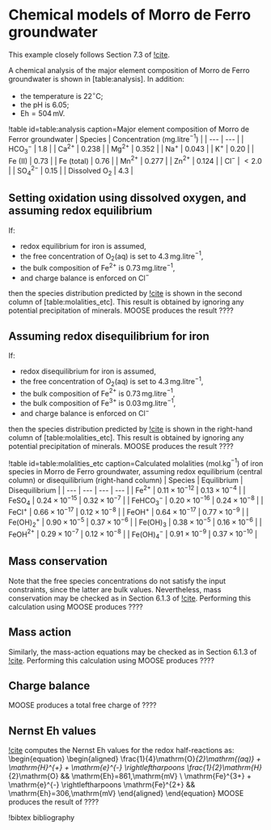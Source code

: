 # Chemical models of Morro de Ferro groundwater

This example closely follows Section 7.3 of [!cite](bethke_2007).

A chemical analysis of the major element composition of Morro de Ferro groundwater is shown in [table:analysis].  In addition:

- the temperature is 22$^{\circ}$C;
- the pH is 6.05;
- Eh$=504\,$mV.

!table id=table:analysis caption=Major element composition of Morro de Ferror groundwater
| Species | Concentration (mg.litre$^{-1}$) |
| --- | --- |
| HCO$_{3}^{-}$ | 1.8 |
| Ca$^{2+}$ | 0.238 |
| Mg$^{2+}$ | 0.352 |
| Na$^{+}$ | 0.043 |
| K$^{+}$ | 0.20 |
| Fe (II) | 0.73 |
| Fe (total) | 0.76 |
| Mn$^{2+}$ | 0.277 |
| Zn$^{2+}$ | 0.124 |
| Cl$^{-}$ | $<2.0$ |
| SO$_{4}^{2-}$ | 0.15 |
| Dissolved O$_{2}$ | 4.3 |

## Setting oxidation using dissolved oxygen, and assuming redox equilibrium

If:

- redox equilibrium for iron is assumed,
- the free concentration of O$_{2}$(aq) is set to 4.3$\,$mg.litre$^{-1}$,
- the bulk composition of Fe$^{2+}$ is 0.73$\,$mg.litre$^{-1}$,
- and charge balance is enforced on Cl$^{-}$

then the species distribution predicted by [!cite](bethke_2007) is shown in the second column of [table:molalities_etc].  This result is obtained by ignoring any potential precipitation of minerals.  MOOSE produces the result ????

## Assuming redox disequilibrium for iron

If:

- redox disequilibrium for iron is assumed,
- the free concentration of O$_{2}$(aq) is set to 4.3$\,$mg.litre$^{-1}$,
- the bulk composition of Fe$^{2+}$ is 0.73$\,$mg.litre$^{-1}$,
- the bulk composition of Fe$^{3+}$ is 0.03$\,$mg.litre$^{-1}$,
- and charge balance is enforced on Cl$^{-}$

then the species distribution predicted by [!cite](bethke_2007) is shown in the right-hand column of [table:molalities_etc].  This result is obtained by ignoring any potential precipitation of minerals.  MOOSE produces the result ????

!table id=table:molalities_etc caption=Calculated molalities (mol.kg$^{-1}$) of iron species in Morro de Ferro groundwater, assuming redox equilibrium (central column) or disequilibrium (right-hand column)
| Species | Equilibrium | Disequilibrium |
| --- | --- | --- | --- |
| Fe$^{2+}$ | $0.11\times 10^{-12}$ | $0.13\times 10^{-4}$ |
| FeSO$_{4}$ | $0.24\times 10^{-15}$ | $0.32\times 10^{-7}$ |
| FeHCO$_{3}^{-}$ | $0.20\times 10^{-16}$ | $0.24\times 10^{-8}$ |
| FeCl$^{+}$ | $0.66\times 10^{-17}$ | $0.12\times 10^{-8}$ |
| FeOH$^{+}$ | $0.64\times 10^{-17}$ | $0.77\times 10^{-9}$ |
| Fe(OH)$_{2}^{+}$ | $0.90\times 10^{-5}$ | $0.37\times 10^{-6}$ |
| Fe(OH)$_{3}$ | $0.38\times 10^{-5}$ | $0.16\times 10^{-6}$ |
| FeOH$^{2+}$ | $0.29\times 10^{-7}$ | $0.12\times 10^{-8}$ |
| Fe(OH)$_{4}^{-}$ | $0.91\times 10^{-9}$ | $0.37\times 10^{-10}$ |



## Mass conservation

Note that the free species concentrations do not satisfy the input constraints, since the latter are bulk values.  Nevertheless, mass conservation may be checked as in Section 6.1.3 of [!cite](bethke_2007).  Performing this calculation using MOOSE produces ????

## Mass action

Similarly, the mass-action equations may be checked as in Section 6.1.3 of [!cite](bethke_2007).  Performing this calculation using MOOSE produces ????

## Charge balance

MOOSE produces a total free charge of ????

## Nernst Eh values

[!cite](bethke_2007) computes the Nernst Eh values for the redox half-reactions as:
\begin{equation}
\begin{aligned}
\frac{1}{4}\mathrm{O}_{2}\mathrm{(aq)} + \mathrm{H}^{+} + \mathrm{e}^{-} \rightleftharpoons \frac{1}{2}\mathrm{H}_{2}\mathrm{O} && \mathrm{Eh}=861\,\mathrm{mV} \\
\mathrm{Fe}^{3+} + \mathrm{e}^{-} \rightleftharpoons \mathrm{Fe}^{2+} && \mathrm{Eh}=306\,\mathrm{mV}
\end{aligned}
\end{equation}
MOOSE produces the result of ????

!bibtex bibliography